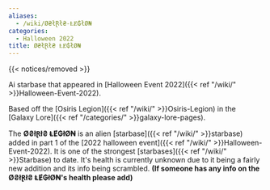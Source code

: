 ```yaml
---
aliases:
  - /wiki/Ø₴łⱤł₴-ⱠɆ₲łØ₦
categories:
  - Halloween 2022
title: Ø₴łⱤł₴ ⱠɆ₲łØ₦
---
```


{{< notices/removed >}}

Ai starbase that appeared in [Halloween Event 2022]({{< ref "/wiki/" >}}Halloween-Event-2022).

Based off the [Osiris Legion]({{< ref "/wiki/" >}}Osiris-Legion) in the [Galaxy Lore]({{< ref "/categories/" >}}galaxy-lore-pages).

The **Ø₴łⱤł₴ ⱠɆ₲łØ₦** is an alien [starbase]({{< ref "/wiki/" >}}starbase) added in part 1 of the [2022 halloween event]({{< ref "/wiki/" >}}Halloween-Event-2022). It is one of the strongest [starbases]({{< ref "/wiki/" >}}Starbase) to date. It's health is currently unknown due to it being a fairly new addition and its info being scrambled. **(If someone has any info on the Ø₴łⱤł₴ ⱠɆ₲łØ₦'s health please add)**
